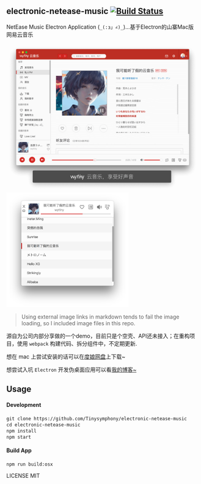 ## electronic-netease-music [![Build Status](https://travis-ci.org/Tinysymphony/electronic-netease-music.svg?branch=master)](https://travis-ci.org/Tinysymphony/electronic-netease-music)

NetEase Music Electron Application (`_(:з」∠)_`)...基于Electron的山寨Mac版网易云音乐

![](./Snapshot/wytiny-music.png)
<a href="#music-box" id="music-box"><img src="./Snapshot/music-box.png" width="320"/></a>

> Using external image links in markdown tends to fail the image loading, so I included image files in this repo.

源自为公司内部分享做的一个demo，目前只是个空壳、API还未接入；在重构项目，使用 `webpack` 构建代码、拆分组件中，不定期更新.

想在 mac 上尝试安装的话可以在[度娘网盘](https://pan.baidu.com/s/1qXIMd8w#list/path=%2Felectron-demo)上下载~

想尝试入坑 `Electron` 开发伪桌面应用可以看[我的博客~](http://www.wytiny.com/2017/03/12/electronic-netease-music/)

## Usage

#### Development

```shell
git clone https://github.com/Tinysymphony/electronic-netease-music
cd electronic-netease-music
npm install
npm start
```

#### Build App

```shell
npm run build:osx
```

LICENSE MIT
